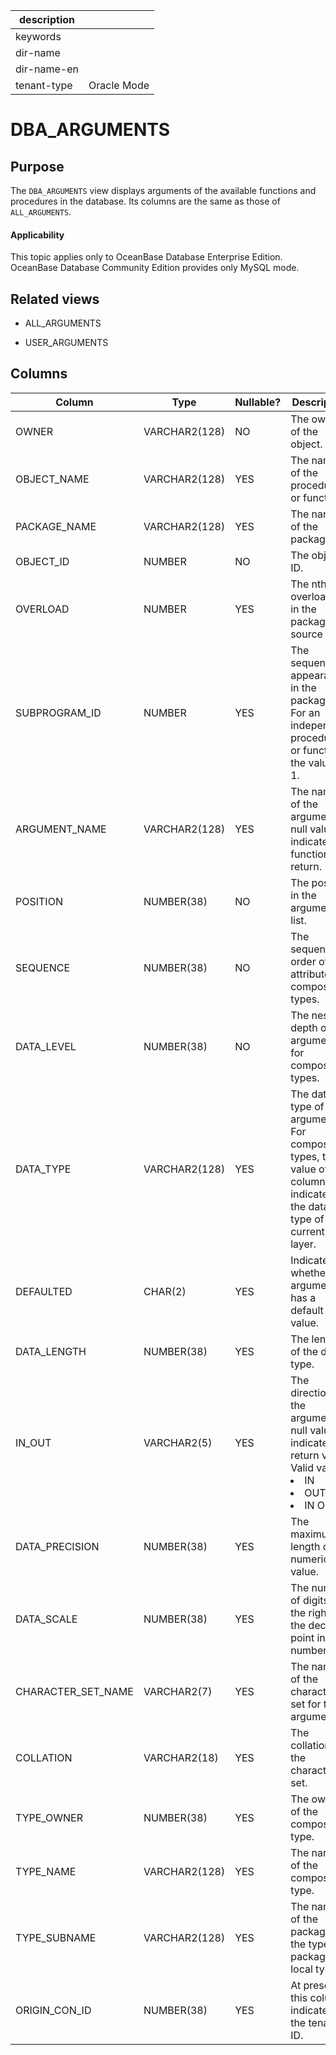 | description ||
|---|---|
| keywords ||
| dir-name ||
| dir-name-en ||
| tenant-type | Oracle Mode |

DBA_ARGUMENTS
==================================

Purpose
-----------

The `DBA_ARGUMENTS` view displays arguments of the available functions and procedures in the database. Its columns are the same as those of `ALL_ARGUMENTS`.

<main id="notice" >
    <h4>Applicability</h4>
    <p>This topic applies only to OceanBase Database Enterprise Edition. OceanBase Database Community Edition provides only MySQL mode. </p>
  </main>

Related views
-------------

* ALL_ARGUMENTS



* USER_ARGUMENTS






Columns
-------------



| **Column** | **Type** | **Nullable?** | **Description** |
|--------------------|---------------|----------------|---------------------------------------------------------------------------------------------------------------------------------------------------------------------------------------|
| OWNER | VARCHAR2(128) | NO | The owner of the object. |
| OBJECT_NAME | VARCHAR2(128) | YES | The name of the procedure or function. |
| PACKAGE_NAME | VARCHAR2(128) | YES | The name of the package. |
| OBJECT_ID | NUMBER | NO | The object ID. |
| OVERLOAD | NUMBER | YES | The nth overloading in the package source file. |
| SUBPROGRAM_ID | NUMBER | YES | The sequence of appearance in the package. For an independent procedure or function, the value is 1. |
| ARGUMENT_NAME | VARCHAR2(128) | YES | The name of the argument. A null value indicates a function return. |
| POSITION | NUMBER(38) | NO | The position in the argument list. |
| SEQUENCE | NUMBER(38) | NO | The sequence order of the attribute for composite types. |
| DATA_LEVEL | NUMBER(38) | NO | The nesting depth of the argument for composite types. |
| DATA_TYPE | VARCHAR2(128) | YES | The data type of the argument. For composite types, the value of this column indicates the data type of the current layer. |
| DEFAULTED | CHAR(2) | YES | Indicates whether the argument has a default value. |
| DATA_LENGTH | NUMBER(38) | YES | The length of the data type. |
| IN_OUT | VARCHAR2(5) | YES | The direction of the argument. A null value indicates a return value. Valid values: <li> IN   <li> OUT   <li> IN OUT |
| DATA_PRECISION | NUMBER(38) | YES | The maximum length of a numeric value. |
| DATA_SCALE | NUMBER(38) | YES | The number of digits on the right of the decimal point in a number. |
| CHARACTER_SET_NAME | VARCHAR2(7) | YES | The name of the character set for the argument. |
| COLLATION | VARCHAR2(18) | YES | The collation of the character set. |
| TYPE_OWNER | NUMBER(38) | YES | The owner of the composite type. |
| TYPE_NAME | VARCHAR2(128) | YES | The name of the composite type. |
| TYPE_SUBNAME | VARCHAR2(128) | YES | The name of the package if the type is a package local type. |
| ORIGIN_CON_ID | NUMBER(38) | YES | At present, this column indicates the tenant ID. |



